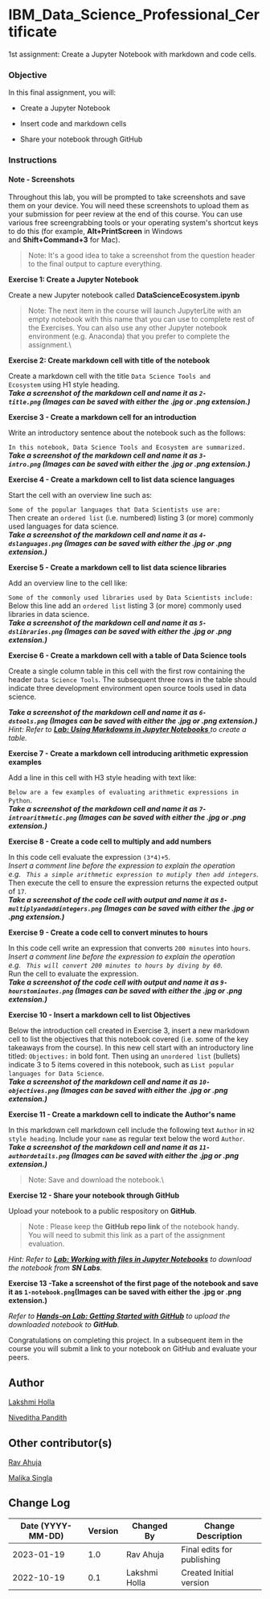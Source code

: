 # IBM_Data_Science_Professional_Certificate
1st assignment: Create a Jupyter Notebook with markdown and code cells.

### Objective

In this final assignment, you will:

-   Create a Jupyter Notebook

-   Insert code and markdown cells

-   Share your notebook through GitHub

### Instructions

#### Note - Screenshots

Throughout this lab, you will be prompted to take screenshots and save them on your device. You will need these screenshots to upload them as your submission for peer review at the end of this course. You can use various free screengrabbing tools or your operating system's shortcut keys to do this (for example, **Alt+PrintScreen** in Windows and **Shift+Command+3** for Mac).

> Note: It's a good idea to take a screenshot from the question header to the final output to capture everything.

**Exercise 1: Create a Jupyter Notebook**

Create a new Jupyter notebook called **DataScienceEcosystem.ipynb**

> Note: The next item in the course will launch JupyterLite with an empty notebook with this name that you can use to complete rest of the Exercises. You can also use any other Jupyter notebook environment (e.g. Anaconda) that you prefer to complete the assignment.\
>

**Exercise 2: Create markdown cell with title of the notebook**

Create a markdown cell with the title `Data Science Tools and Ecosystem` using H1 style heading.\
***Take a screenshot of the markdown cell and name it as `2-title.png` (Images can be saved with either the .jpg or .png extension.)***

**Exercise 3 - Create a markdown cell for an introduction**

Write an introductory sentence about the notebook such as the follows:

`In this notebook, Data Science Tools and Ecosystem are summarized.`\
***Take a screenshot of the markdown cell and name it as `3-intro.png` (Images can be saved with either the .jpg or .png extension.)***

**Exercise 4 - Create a markdown cell to list data science languages**

Start the cell with an overview line such as:

`Some of the popular languages that Data Scientists use are:`\
Then create an `ordered list` (i.e. numbered) listing 3 (or more) commonly used languages for data science.\
***Take a screenshot of the markdown cell and name it as `4-dslanguages.png` (Images can be saved with either the .jpg or .png extension.)***

**Exercise 5 - Create a markdown cell to list data science libraries**

Add an overview line to the cell like:

`Some of the commonly used libraries used by Data Scientists include:`\
Below this line add an `ordered list` listing 3 (or more) commonly used libraries in data science.\
***Take a screenshot of the markdown cell and name it as `5-dslibraries.png` (Images can be saved with either the .jpg or .png extension.)***

**Exercise 6 - Create a markdown cell with a table of Data Science tools**

Create a single column table in this cell with the first row containing the header `Data Science Tools`. The subsequent three rows in the table should indicate three development environment open source tools used in data science.

***Take a screenshot of the markdown cell and name it as `6-dstools.png` (Images can be saved with either the .jpg or .png extension.)***\
*Hint: Refer to [**Lab: Using Markdowns in Jupyter Notebooks** ](https://www.coursera.org/learn/ibm-open-source-tools-for-data-science/ungradedLti/08qsY/hands-on-lab-using-markdown-in-jupyter-notebooks)to create a table.*

**Exercise 7 - Create a markdown cell introducing arithmetic expression examples**

Add a line in this cell with H3 style heading with text like:

`Below are a few examples of evaluating arithmetic expressions in Python`.\
***Take a screenshot of the markdown cell and name it as `7-introarithmetic.png` (Images can be saved with either the .jpg or .png extension.)***

**Exercise 8 - Create a code cell to multiply and add numbers**

In this code cell evaluate the expression `(3*4)+5`.\
*Insert a comment line before the expression to explain the operation e.g. ` This a simple arithmetic expression to mutiply then add integers`.*\
Then execute the cell to ensure the expression returns the expected output of `17`.\
***Take a screenshot of the code cell with output and name it as `8-multiplyandaddintegers.png` (Images can be saved with either the .jpg or .png extension.)***

**Exercise 9 - Create a code cell to convert minutes to hours**

In this code cell write an expression that converts `200 minutes` into `hours`.\
*Insert a comment line before the expression to explain the operation e.g. ` This will convert 200 minutes to hours by diving by 60`.*\
Run the cell to evaluate the expression.\
***Take a screenshot of the code cell with output and name it as `9-hourstominutes.png` (Images can be saved with either the .jpg or .png extension.)***

**Exercise 10 - Insert a markdown cell to list Objectives**

Below the introduction cell created in Exercise 3, insert a new markdown cell to list the objectives that this notebook covered (i.e. some of the key takeaways from the course). In this new cell start with an introductory line titled: `Objectives:` in bold font. Then using an `unordered list` (bullets) indicate 3 to 5 items covered in this notebook, such as `List popular languages for Data Science`.\
***Take a screenshot of the markdown cell and name it as `10-objectives.png` (Images can be saved with either the .jpg or .png extension.)***

**Exercise 11 - Create a markdown cell to indicate the Author's name**

In this markdown cell markdown cell include the following text `Author` in `H2 style heading`. Include your `name` as regular text below the word `Author`.\
***Take a screenshot of the markdown cell and name it as `11-authordetails.png` (Images can be saved with either the .jpg or .png extension.)***

> Note: Save and download the notebook.\
>

**Exercise 12 - Share your notebook through GitHub**

Upload your notebook to a public respository on **GitHub**.

> Note : Please keep the **GitHub repo link** of the notebook handy.\
> You will need to submit this link as a part of the assignment evaluation.

*Hint: Refer to [**Lab: Working with files in Jupyter Notebooks**](https://www.coursera.org/learn/ibm-open-source-tools-for-data-science/ungradedLti/UQsEm/hands-on-lab-working-with-files-in-jupyter-notebooks) to download the notebook from **SN Labs**.*

**Exercise 13 -Take a screenshot of the first page of the notebook and save it as `1-notebook.png`(Images can be saved with either the .jpg or .png extension.)**

*Refer to [**Hands-on Lab: Getting Started with GitHub**](https://cf-courses-data.s3.us.cloud-object-storage.appdomain.cloud/IBMDeveloperSkillsNetwork-DS0105EN-SkillsNetwork/labs/Module2/GitHub1_Getting_Started.md.html) to upload the downloaded notebook to **GitHub**.*

Congratulations on completing this project. In a subsequent item in the course you will submit a link to your notebook on GitHub and evaluate your peers.

Author
------

[Lakshmi Holla](https://www.linkedin.com/in/lakshmi-holla-b39062149)

[Niveditha Pandith](https://www.linkedin.com/in/niveditha-pandith-53a057231)

Other contributor(s)
--------------------

[Rav Ahuja](https://www.linkedin.com/in/ravahuja)

[Malika Singla](https://www.linkedin.com/in/malika-goyal-04798622)

Change Log
----------

| Date (YYYY-MM-DD) | Version | Changed By | Change Description |
| --- | --- | --- | --- |
| 2023-01-19 | 1.0 | Rav Ahuja | Final edits for publishing |
| 2022-10-19 | 0.1 | Lakshmi Holla | Created Initial version |
